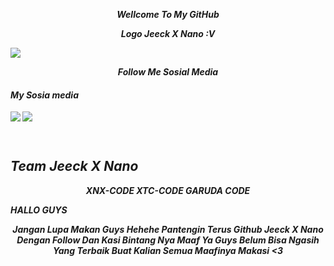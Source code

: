 

<p align="center">
<i> <b> Wellcome To My GitHub<i>
<p align="center">
<i> <b> Logo Jeeck X Nano :V<i>
<p align="center">
</p>
<img src="https://user-images.githubusercontent.com/114745698/196430032-807b50d4-bbf1-489b-8364-73a2361a6250.jpg">
</p>
<p align="center">
<i> <b> Follow Me Sosial Media</b> </i>
</p
</p
  
#
####    My Sosia media
[![](https://img.shields.io/badge/Facebook-blue?logo=Facebook&logoColor=blue&labelColor=white)](https://www.facebook.com/jecko.ramadhan.9)
[![](https://img.shields.io/badge/Whatsapp-CHAT-red?logo=Whatsapp&logoColor=Brightgreen&labelColor=white)](https://wa.me/6281392505882?text=Asalamualaikum+bang) <br><br>
#

## Team Jeeck X Nano
<p align="center">
<i> <b> XNX-CODE<i>
<i> <b> XTC-CODE<i>
<i> <b> GARUDA CODE<i>
</p
</p
  

## HALLO GUYS
<p align="center">
<i> <b> Jangan Lupa Makan Guys Hehehe Pantengin Terus Github Jeeck X Nano Dengan Follow Dan Kasi Bintang Nya Maaf Ya Guys Belum Bisa Ngasih Yang Terbaik Buat Kalian Semua Maafinya Makasi <3 <i>
</p




